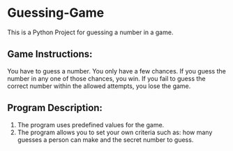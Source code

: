 # Guessing-Game

This is a Python Project for guessing a number in a game.

## Game Instructions:

You have to guess a number. You only have a few chances. If you guess the number in any one of those chances, you win. If you fail to guess the correct number within the allowed attempts, you lose the game.

## Program Description:
1. The program uses predefined values for the game.
2. The program allows you to set your own criteria such as: how many guesses a person can make and the secret number to guess.
